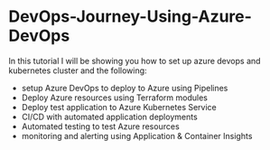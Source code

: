# DevOps-Journey-Using-Azure-DevOps

In this tutorial I will be showing you how to set up azure devops and kubernetes cluster and the following: 

- setup Azure DevOps to  deploy to Azure using Pipelines
- Deploy Azure resources using Terraform modules
- Deploy test application to Azure Kubernetes Service
- CI/CD with automated application deployments
- Automated testing to test Azure resources 
- monitoring and alerting using Application & Container Insights

